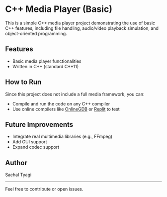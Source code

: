 # C++ Media Player (Basic)

This is a simple C++ media player project demonstrating the use of basic C++ features, including file handling, audio/video playback simulation, and object-oriented programming.

## Features

- Basic media player functionalities
- Written in C++ (standard C++11)

## How to Run

Since this project does not include a full media framework, you can:

- Compile and run the code on any C++ compiler
- Use online compilers like [OnlineGDB](https://www.onlinegdb.com/online_c++_compiler) or [Replit](https://replit.com/languages/cpp) to test

## Future Improvements

- Integrate real multimedia libraries (e.g., FFmpeg)
- Add GUI support
- Expand codec support

## Author

Sachal Tyagi

---

Feel free to contribute or open issues.
